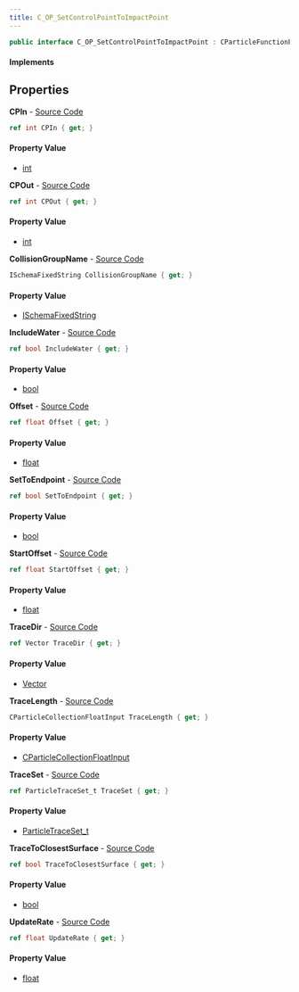 ```yaml
---
title: C_OP_SetControlPointToImpactPoint
---
```


```csharp
public interface C_OP_SetControlPointToImpactPoint : CParticleFunctionPreEmission, CParticleFunctionOperator, CParticleFunction, ISchemaClass<CParticleFunction>, ISchemaClass<CParticleFunctionOperator>, ISchemaClass<CParticleFunctionPreEmission>, ISchemaClass<C_OP_SetControlPointToImpactPoint>, ISchemaField, ISchemaClass, INativeHandle
```

#### Implements

## Properties

**CPIn** - [Source Code](https://github.com/swiftly-solution/swiftlys2/blob/master/managed/src/SwiftlyS2.Generated/Schemas/Interfaces/C_OP_SetControlPointToImpactPoint.cs#L18)

```csharp
ref int CPIn { get; }
```

#### Property Value

- [int](https://learn.microsoft.com/dotnet/api/system.int32)

**CPOut** - [Source Code](https://github.com/swiftly-solution/swiftlys2/blob/master/managed/src/SwiftlyS2.Generated/Schemas/Interfaces/C_OP_SetControlPointToImpactPoint.cs#L16)

```csharp
ref int CPOut { get; }
```

#### Property Value

- [int](https://learn.microsoft.com/dotnet/api/system.int32)

**CollisionGroupName** - [Source Code](https://github.com/swiftly-solution/swiftlys2/blob/master/managed/src/SwiftlyS2.Generated/Schemas/Interfaces/C_OP_SetControlPointToImpactPoint.cs#L30)

```csharp
ISchemaFixedString CollisionGroupName { get; }
```

#### Property Value

- [ISchemaFixedString](/docs/api/shared/schemas/ischemafixedstring)

**IncludeWater** - [Source Code](https://github.com/swiftly-solution/swiftlys2/blob/master/managed/src/SwiftlyS2.Generated/Schemas/Interfaces/C_OP_SetControlPointToImpactPoint.cs#L38)

```csharp
ref bool IncludeWater { get; }
```

#### Property Value

- [bool](https://learn.microsoft.com/dotnet/api/system.boolean)

**Offset** - [Source Code](https://github.com/swiftly-solution/swiftlys2/blob/master/managed/src/SwiftlyS2.Generated/Schemas/Interfaces/C_OP_SetControlPointToImpactPoint.cs#L26)

```csharp
ref float Offset { get; }
```

#### Property Value

- [float](https://learn.microsoft.com/dotnet/api/system.single)

**SetToEndpoint** - [Source Code](https://github.com/swiftly-solution/swiftlys2/blob/master/managed/src/SwiftlyS2.Generated/Schemas/Interfaces/C_OP_SetControlPointToImpactPoint.cs#L34)

```csharp
ref bool SetToEndpoint { get; }
```

#### Property Value

- [bool](https://learn.microsoft.com/dotnet/api/system.boolean)

**StartOffset** - [Source Code](https://github.com/swiftly-solution/swiftlys2/blob/master/managed/src/SwiftlyS2.Generated/Schemas/Interfaces/C_OP_SetControlPointToImpactPoint.cs#L24)

```csharp
ref float StartOffset { get; }
```

#### Property Value

- [float](https://learn.microsoft.com/dotnet/api/system.single)

**TraceDir** - [Source Code](https://github.com/swiftly-solution/swiftlys2/blob/master/managed/src/SwiftlyS2.Generated/Schemas/Interfaces/C_OP_SetControlPointToImpactPoint.cs#L28)

```csharp
ref Vector TraceDir { get; }
```

#### Property Value

- [Vector](/docs/api/shared/natives/vector)

**TraceLength** - [Source Code](https://github.com/swiftly-solution/swiftlys2/blob/master/managed/src/SwiftlyS2.Generated/Schemas/Interfaces/C_OP_SetControlPointToImpactPoint.cs#L22)

```csharp
CParticleCollectionFloatInput TraceLength { get; }
```

#### Property Value

- [CParticleCollectionFloatInput](/docs/api/shared/schemadefinitions/cparticlecollectionfloatinput)

**TraceSet** - [Source Code](https://github.com/swiftly-solution/swiftlys2/blob/master/managed/src/SwiftlyS2.Generated/Schemas/Interfaces/C_OP_SetControlPointToImpactPoint.cs#L32)

```csharp
ref ParticleTraceSet_t TraceSet { get; }
```

#### Property Value

- [ParticleTraceSet_t](/docs/api/shared/schemadefinitions/particletraceset_t)

**TraceToClosestSurface** - [Source Code](https://github.com/swiftly-solution/swiftlys2/blob/master/managed/src/SwiftlyS2.Generated/Schemas/Interfaces/C_OP_SetControlPointToImpactPoint.cs#L36)

```csharp
ref bool TraceToClosestSurface { get; }
```

#### Property Value

- [bool](https://learn.microsoft.com/dotnet/api/system.boolean)

**UpdateRate** - [Source Code](https://github.com/swiftly-solution/swiftlys2/blob/master/managed/src/SwiftlyS2.Generated/Schemas/Interfaces/C_OP_SetControlPointToImpactPoint.cs#L20)

```csharp
ref float UpdateRate { get; }
```

#### Property Value

- [float](https://learn.microsoft.com/dotnet/api/system.single)

